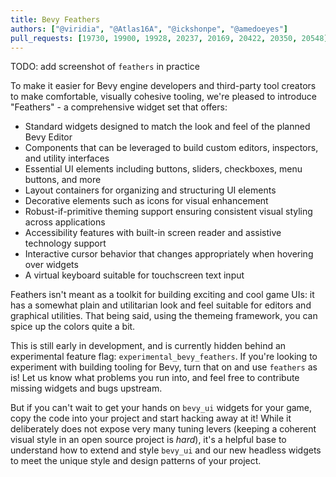 ```yaml
---
title: Bevy Feathers
authors: ["@viridia", "@Atlas16A", "@ickshonpe", "@amedoeyes"]
pull_requests: [19730, 19900, 19928, 20237, 20169, 20422, 20350, 20548]
---
```


TODO: add screenshot of `feathers` in practice

To make it easier for Bevy engine developers and third-party tool creators to make comfortable, visually cohesive tooling,
we're pleased to introduce "Feathers" - a comprehensive widget set that offers:

- Standard widgets designed to match the look and feel of the planned Bevy Editor
- Components that can be leveraged to build custom editors, inspectors, and utility interfaces
- Essential UI elements including buttons, sliders, checkboxes, menu buttons, and more
- Layout containers for organizing and structuring UI elements
- Decorative elements such as icons for visual enhancement
- Robust-if-primitive theming support ensuring consistent visual styling across applications
- Accessibility features with built-in screen reader and assistive technology support
- Interactive cursor behavior that changes appropriately when hovering over widgets
- A virtual keyboard suitable for touchscreen text input

Feathers isn't meant as a toolkit for building exciting and cool game UIs: it has a somewhat plain
and utilitarian look and feel suitable for editors and graphical utilities. That being said, using
the themeing framework, you can spice up the colors quite a bit.

This is still early in development, and is currently hidden behind an experimental feature flag:
`experimental_bevy_feathers`.
If you're looking to experiment with building tooling for Bevy, turn that on and use `feathers` as is!
Let us know what problems you run into, and feel free to contribute missing widgets and bugs upstream.

But if you can't wait to get your hands on `bevy_ui` widgets for your game,
copy the code into your project and start hacking away at it!
While it deliberately does not expose very many tuning levers (keeping a coherent visual style in an open source project is *hard*),
it's a helpful base to understand how to extend and style `bevy_ui` and our new headless widgets
to meet the unique style and design patterns of your project.
